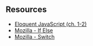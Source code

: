 <section class="module-section" name="Resources">&nbsp;</section>

## Resources

<ul>
<li><a href="http://eloquentJavaScript.net/index.html" target="_blank">Eloquent JavaScript (ch. 1-2)</a></li>
<li><a href="https://developer.mozilla.org/en-US/docs/Web/JavaScript/Reference/Statements/if...else" target="_blank">Mozilla - If Else</a></li>
<li><a href="https://developer.mozilla.org/en-US/docs/Web/JavaScript/Reference/Statements/switch" target="_blank">Mozilla - Switch</a></li>
</ul>